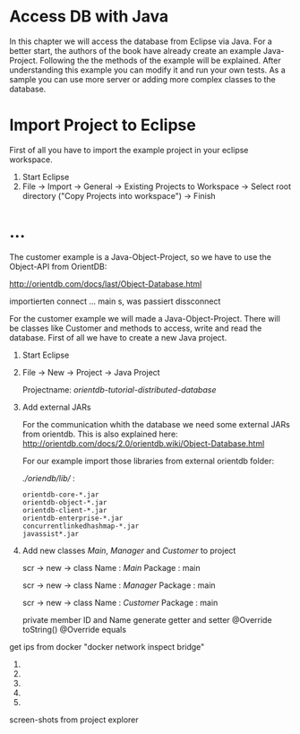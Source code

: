 # Access DB with Java

In this chapter we will access the database from Eclipse via Java.
For a better start, the authors of the book have already create an example Java-Project.
Following the the methods of the example will be explained. After understanding this example you can modify it and run your own tests. As a sample you can use more server or adding more complex classes to the database.

# Import Project to Eclipse

First of all you have to import the example project in your eclipse workspace.

1. Start Eclipse
2. File -> Import -> General -> Existing Projects to Workspace -> Select root directory  ("Copy Projects into workspace") -> Finish







# ...




The customer example is a Java-Object-Project, so we have to use the Object-API from OrientDB:

http://orientdb.com/docs/last/Object-Database.html



importierten
connect ... main s, was passiert dissconnect


For the customer example we will made a Java-Object-Project. There will be classes like Customer and methods to access, write and read the database. 
First of all we have to create a new Java project.  



1. Start Eclipse
1. File -> New -> Project -> Java Project

    Projectname: *orientdb-tutorial-distributed-database*
    
1. Add external JARs

    For the communication whith the database we need some external JARs from orientdb.
    This is also explained here:     http://orientdb.com/docs/2.0/orientdb.wiki/Object-Database.html
    
    For our example import those libraries from external orientdb folder:

    *./oriendb/lib/* :
    
    ```
    orientdb-core-*.jar
    orientdb-object-*.jar   
    orientdb-client-*.jar
    orientdb-enterprise-*.jar    
    concurrentlinkedhashmap-*.jar
    javassist*.jar
    ```

1. Add new classes *Main*, *Manager* and *Customer* to project

    scr -> new -> class 
    Name : *Main*
    Package : main
    
    scr -> new -> class 
    Name : *Manager* 
    Package : main
    
    scr -> new -> class 
    Name : *Customer* 
    Package : main
    
    private member ID and Name
    generate getter and setter
    @Override toString()
    @Override equals

get ips from docker "docker network inspect bridge"

1. 
1. 
1. 
1. 
1. 


screen-shots from project explorer
